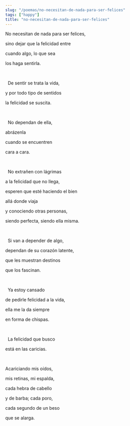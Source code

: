 ```yaml
---
slug: "/poemas/no-necesitan-de-nada-para-ser-felices"
tags: ["happy"]
title: "no-necesitan-de-nada-para-ser-felices"
---
```

No necesitan de nada para ser felices,

sino dejar que la felicidad entre

cuando algo, lo que sea

los haga sentirla.

&nbsp;


&nbsp;
De sentir se trata la vida,

y por todo tipo de sentidos

la felicidad se suscita.

&nbsp;


&nbsp;
No dependan de ella,

abrázenla

cuando se encuentren

cara a cara.

&nbsp;


&nbsp;
No extrañen con lágrimas

a la felicidad que no llega,

esperen que esté haciendo el bien

allá donde viaja

y conociendo otras personas,

siendo perfecta, siendo ella misma.

&nbsp;


&nbsp;
Si van a depender de algo,

dependan de su corazón latente,

que les muestran destinos

que los fascinan.

&nbsp;


&nbsp;
Ya estoy cansado

de pedirle felicidad a la vida,

ella me la da siempre

en forma de chispas.

&nbsp;


&nbsp;
La felicidad que busco

está en las caricias.

&nbsp;

Acariciando mis oídos,

mis retinas, mi espalda,

cada hebra de cabello

y de barba; cada poro,

cada segundo de un beso

que se alarga.